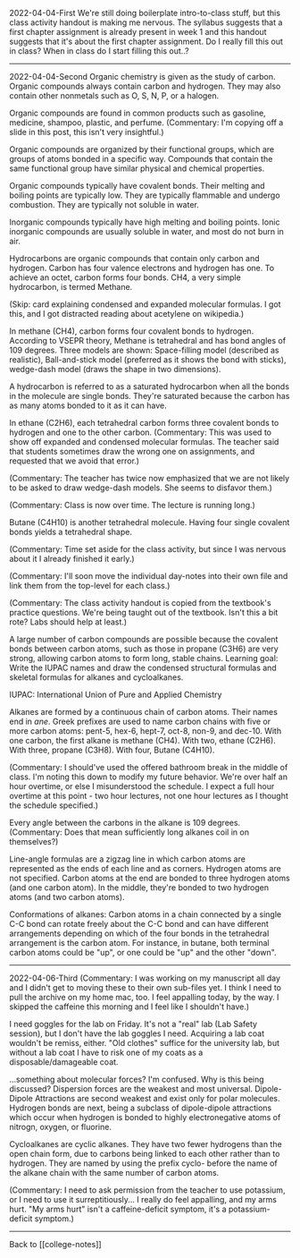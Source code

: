 2022-04-04-First
We're still doing boilerplate intro-to-class stuff, but this class activity handout is making me nervous.  The syllabus suggests that a first chapter assignment is already present in week 1 and this handout suggests that it's about the first chapter assignment.  Do I really fill this out in class?  When in class do I start filling this out..?

---
2022-04-04-Second
Organic chemistry is given as the study of carbon.  Organic compounds always contain carbon and hydrogen.  They may also contain other nonmetals such as O, S, N, P, or a halogen.

Organic compounds are found in common products such as gasoline, medicine, shampoo, plastic, and perfume.  (Commentary:  I'm copying off a slide in this post, this isn't very insightful.)

Organic compounds are organized by their functional groups, which are groups of atoms bonded in a specific way.  Compounds that contain the same functional group have similar physical and chemical properties.

Organic compounds typically have covalent bonds.  Their melting and boiling points are typically low.  They are typically flammable and undergo combustion.  They are typically not soluble in water.

Inorganic compounds typically have high melting and boiling points.  Ionic inorganic compounds are usually soluble in water, and most do not burn in air.

Hydrocarbons are organic compounds that contain only carbon and hydrogen.  Carbon has four valence electrons and hydrogen has one.  To achieve an octet, carbon forms four bonds.  CH4, a very simple hydrocarbon, is termed Methane.

(Skip: card explaining condensed and expanded molecular formulas.  I got this, and I got distracted reading about acetylene on wikipedia.)

In methane (CH4), carbon forms four covalent bonds to hydrogen.  According to VSEPR theory, Methane is tetrahedral and has bond angles of 109 degrees.  Three models are shown:  Space-filling model (described as realistic), Ball-and-stick model (preferred as it shows the bond with sticks), wedge-dash model (draws the shape in two dimensions).

A hydrocarbon is referred to as a saturated hydrocarbon when all the bonds in the molecule are single bonds.  They're saturated because the carbon has as many atoms bonded to it as it can have.

In ethane (C2H6), each tetrahedral carbon forms three covalent bonds to hydrogen and one to the other carbon.  (Commentary:  This was used to show off expanded and condensed molecular formulas.  The teacher said that students sometimes draw the wrong one on assignments, and requested that we avoid that error.)

(Commentary:  The teacher has twice now emphasized that we are not likely to be asked to draw wedge-dash models.  She seems to disfavor them.)

(Commentary:  Class is now over time.  The lecture is running long.)

Butane (C4H10) is another tetrahedral molecule.  Having four single covalent bonds yields a tetrahedral shape.

(Commentary:  Time set aside for the class activity, but since I was nervous about it I already finished it early.)

(Commentary:  I'll soon move the individual day-notes into their own file and link them from the top-level for each class.)

(Commentary:  The class activity handout is copied from the textbook's practice questions.  We're being taught out of the textbook.  Isn't this a bit rote? 
 Labs should help at least.)

A large number of carbon compounds are possible because the covalent bonds between carbon atoms, such as those in propane (C3H6) are very strong, allowing carbon atoms to form long, stable chains.  Learning goal:  Write the IUPAC names and draw the condensed structural formulas and skeletal formulas for alkanes and cycloalkanes.

IUPAC:  International Union of Pure and Applied Chemistry

Alkanes are formed by a continuous chain of carbon atoms. Their names end in *ane*.  Greek prefixes are used to name carbon chains with five or more carbon atoms: pent-5, hex-6, hept-7, oct-8, non-9, and dec-10.  With one carbon, the first alkane is methane (CH4).  With two, ethane (C2H6).  With three, propane (C3H8).  With four, Butane (C4H10).

(Commentary:  I should've used the offered bathroom break in the middle of class.  I'm noting this down to modify my future behavior.  We're over half an hour overtime, or else I misunderstood the schedule.  I expect a full hour overtime at this point - two hour lectures, not one hour lectures as I thought the schedule specified.)

Every angle between the carbons in the alkane is 109 degrees.  (Commentary:  Does that mean sufficiently long alkanes coil in on themselves?)

Line-angle formulas are a zigzag line in which carbon atoms are represented as the ends of each line and as corners.  Hydrogen atoms are not specified.  Carbon atoms at the end are bonded to three hydrogen atoms (and one carbon atom).  In the middle, they're bonded to two hydrogen atoms (and two carbon atoms).

Conformations of alkanes: Carbon atoms in a chain connected by a single C-C bond can rotate freely about the C-C bond and can have different arrangements depending on which of the four bonds in the tetrahedral arrangement is the carbon atom.  For instance, in butane, both terminal carbon atoms could be "up", or one could be "up" and the other "down".

---
2022-04-06-Third
(Commentary:  I was working on my manuscript all day and I didn't get to moving these to their own sub-files yet.  I think I need to pull the archive on my home mac, too.  I feel appalling today, by the way.  I skipped the caffeine this morning and I feel like I shouldn't have.)

I need goggles for the lab on Friday.  It's not a "real" lab (Lab Safety session), but I don't have the lab goggles I need.  Acquiring a lab coat wouldn't be remiss, either.  "Old clothes" suffice for the university lab, but without a lab coat I have to risk one of my coats as a disposable/damageable coat.

...something about molecular forces?  I'm confused.  Why is this being discussed?  Dispersion forces are the weakest and most universal.  Dipole-Dipole Attractions are second weakest and exist only for polar molecules.  Hydrogen bonds are next, being a subclass of dipole-dipole attractions which occur when hydrogen is bonded to highly electronegative atoms of nitrogn, oxygen, or fluorine.

Cycloalkanes are cyclic alkanes.  They have two fewer hydrogens than the open chain form, due to carbons being linked to each other rather than to hydrogen.  They are named by using the prefix cyclo- before the name of the alkane chain with the same number of carbon atoms.

(Commentary:  I need to ask permission from the teacher to use potassium, or I need to use it surreptitiously...  I really do feel appalling, and my arms hurt.  "My arms hurt" isn't a caffeine-deficit symptom, it's a potassium-deficit symptom.)



---
Back to [[college-notes]]